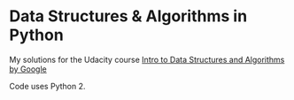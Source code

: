 # Data Structures & Algorithms in Python

My solutions for the Udacity course [Intro to Data Structures and Algorithms by Google](https://www.udacity.com/course/data-structures-and-algorithms-in-python--ud513)

Code uses Python 2.

